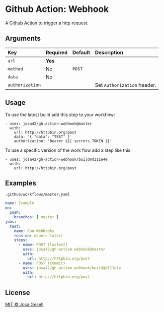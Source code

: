 # Github Action: Webhook

A [Github Action](https://github.com/features/actions) to trigger a http request.

## Arguments

| Key             | Required | Default | Description                           |
|:----------------|:---------|:--------|:--------------------------------------|
| `url`           | **Yes**  |         |                                       |
| `method`        | No       | `POST`  |                                       |
| `data`          | No       |         |                                       |
| `authorization` |          |         | Set `Authorization` header.           |

## Usage

To use the latest build add this step to your workflow:

```
- uses: josa42/gh-action-webhook@master
  with:
    url: http://httpbin.org/post
    data: '{ "data": "TEST" }'
    authorization: 'Bearer ${{ secrets.TOKEN }}'
```

To use a specific version of the work flow add a step like this:

```
- uses: josa42/gh-action-webhook/build@d111e4e
  with:
    url: http://httpbin.org/post
```

## Examples

`.github/workflows/master,yaml`

```yml
name: Example
on:
  push:
    branches: [ master ]
jobs:
  test:
    name: Run Webhooks
    runs-on: ubuntu-latest
    steps:
      - name: POST (lastest)
        uses: josa42/gh-action-webhook@master
        with:
          url: http://httpbin.org/post
      - name: POST (commit)
        uses: josa42/gh-action-webhook/build@d111e4e
        with:
          url: http://httpbin.org/post
```

## License

[MIT © Josa Gesell](LICENSE)
